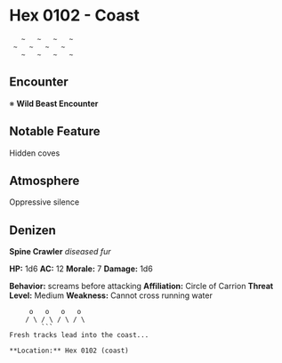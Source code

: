 # Hex 0102 - Coast
```
   ~   ~   ~   ~
 ~   ~   ~   ~
   ~   ~   ~   ~
```

## Encounter

※ **Wild Beast Encounter**

## Notable Feature

Hidden coves

## Atmosphere

Oppressive silence

## Denizen

**Spine Crawler**
*diseased fur*

**HP:** 1d6 **AC:** 12 **Morale:** 7
**Damage:** 1d6

**Behavior:** screams before attacking
**Affiliation:** Circle of Carrion
**Threat Level:** Medium
**Weakness:** Cannot cross running water

```
     o   o   o   o
    / \ / \ / \ / \
        ```
Fresh tracks lead into the coast...

**Location:** Hex 0102 (coast)
